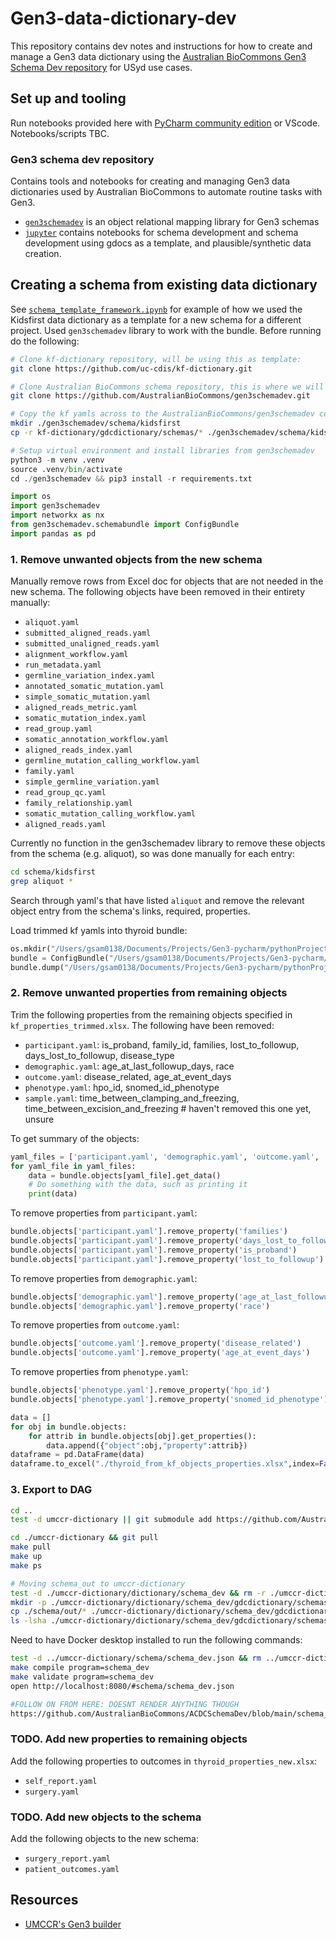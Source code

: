 # Gen3-data-dictionary-dev

This repository contains dev notes and instructions for how to create and manage a Gen3 data dictionary using the [Australian BioCommons Gen3 Schema Dev repository](https://github.com/AustralianBioCommons/gen3schemadev) for USyd use cases.  

## Set up and tooling

Run notebooks provided here with [PyCharm community edition](https://www.jetbrains.com/pycharm/download) or VScode. Notebooks/scripts TBC. 

### Gen3 schema dev repository

Contains tools and notebooks for creating and managing Gen3 data dictionaries used by Australian BioCommons to automate routine tasks with Gen3. 

* [`gen3schemadev`](https://github.com/AustralianBioCommons/gen3schemadev/tree/main/gen3schemadev) is an object relational mapping library for Gen3 schemas
* [`jupyter`](https://github.com/AustralianBioCommons/gen3schemadev/tree/main/jupyter) contains notebooks for schema development and schema development using gdocs as a template, and plausible/synthetic data creation. 

## Creating a schema from existing data dictionary 

See [`schema_template_framework.ipynb`](schema_template_framework.ipynb) for example of how we used the Kidsfirst data dictionary as a template for a new schema for a different project. Used `gen3schemadev` library to work with the bundle. Before running do the following: 

```bash
# Clone kf-dictionary repository, will be using this as template: 
git clone https://github.com/uc-cdis/kf-dictionary.git
```

```bash
# Clone Australian BioCommons schema repository, this is where we will save thyroid schema:
git clone https://github.com/AustralianBioCommons/gen3schemadev.git
```

```bash
# Copy the kf yamls across to the AustralianBioCommons/gen3schemadev codebase: 
mkdir ./gen3schemadev/schema/kidsfirst
cp -r kf-dictionary/gdcdictionary/schemas/* ./gen3schemadev/schema/kidsfirst
```

```python
# Setup virtual environment and install libraries from gen3schemadev 
python3 -m venv .venv
source .venv/bin/activate
cd ./gen3schemadev && pip3 install -r requirements.txt 
```

```python
import os
import gen3schemadev
import networkx as nx
from gen3schemadev.schemabundle import ConfigBundle
import pandas as pd
```

### 1. Remove unwanted objects from the new schema

Manually remove rows from Excel doc for objects that are not needed in the new schema. The following objects have been removed in their entirety manually:  

* `aliquot.yaml`
* `submitted_aligned_reads.yaml`
* `submitted_unaligned_reads.yaml`
* `alignment_workflow.yaml`
* `run_metadata.yaml`
* `germline_variation_index.yaml`
* `annotated_somatic_mutation.yaml`
* `simple_somatic_mutation.yaml`
* `aligned_reads_metric.yaml`
* `somatic_mutation_index.yaml`
* `read_group.yaml`
* `somatic_annotation_workflow.yaml`
* `aligned_reads_index.yaml`
* `germline_mutation_calling_workflow.yaml`
* `family.yaml`
* `simple_germline_variation.yaml`
* `read_group_qc.yaml`
* `family_relationship.yaml`
* `somatic_mutation_calling_workflow.yaml`
* `aligned_reads.yaml`

Currently no function in the gen3schemadev library to remove these objects from the schema (e.g. aliquot), so was done manually for each entry: 

```bash
cd schema/kidsfirst
grep aliquot * 
```

Search through yaml's that have listed `aliquot` and remove the relevant object entry from the schema's links, required, properties. 

Load trimmed kf yamls into thyroid bundle: 

```python
os.mkdir("/Users/gsam0138/Documents/Projects/Gen3-pycharm/pythonProject/gen3schemadev/schema/thyroid")
bundle = ConfigBundle("/Users/gsam0138/Documents/Projects/Gen3-pycharm/pythonProject/gen3schemadev/schema/kidsfirst")
bundle.dump("/Users/gsam0138/Documents/Projects/Gen3-pycharm/pythonProject/gen3schemadev/schema/out") # Don't override your original files
```

### 2. Remove unwanted properties from remaining objects

Trim the following properties from the remaining objects specified in `kf_properties_trimmed.xlsx`. The following have been removed: 

* `participant.yaml`: is_proband, family_id, families, lost_to_followup, days_lost_to_followup, disease_type
* `demographic.yaml`: age_at_last_followup_days, race
* `outcome.yaml`: disease_related, age_at_event_days
* `phenotype.yaml`: hpo_id, snomed_id_phenotype
* `sample.yaml`: time_between_clamping_and_freezing, time_between_excision_and_freezing # haven't removed this one yet, unsure

To get summary of the objects: 

```python
yaml_files = ['participant.yaml', 'demographic.yaml', 'outcome.yaml', 'phenotype.yaml', 'sample.yaml']
for yaml_file in yaml_files:
    data = bundle.objects[yaml_file].get_data()
    # Do something with the data, such as printing it
    print(data)
```

To remove properties from `participant.yaml`:

```python
bundle.objects['participant.yaml'].remove_property('families')
bundle.objects['participant.yaml'].remove_property('days_lost_to_followup')
bundle.objects['participant.yaml'].remove_property('is_proband')
bundle.objects['participant.yaml'].remove_property('lost_to_followup')
```

To remove properties from `demographic.yaml`:

```python
bundle.objects['demographic.yaml'].remove_property('age_at_last_followup_days')
bundle.objects['demographic.yaml'].remove_property('race')
```

To remove properties from `outcome.yaml`:

```python
bundle.objects['outcome.yaml'].remove_property('disease_related')
bundle.objects['outcome.yaml'].remove_property('age_at_event_days')
```

To remove properties from `phenotype.yaml`:

```python
bundle.objects['phenotype.yaml'].remove_property('hpo_id')
bundle.objects['phenotype.yaml'].remove_property('snomed_id_phenotype')
```

```python
data = []
for obj in bundle.objects:
    for attrib in bundle.objects[obj].get_properties():
        data.append({"object":obj,"property":attrib})
dataframe = pd.DataFrame(data)
dataframe.to_excel("./thyroid_from_kf_objects_properties.xlsx",index=False)
```

### 3. Export to DAG 

```bash
cd .. 
test -d umccr-dictionary || git submodule add https://github.com/AustralianBioCommons/umccr-dictionary.git umccr-dictionary
```

```bash
cd ./umccr-dictionary && git pull
make pull
make up
make ps
```

```bash
# Moving schema_out to umccr-dictionary
test -d ./umccr-dictionary/dictionary/schema_dev && rm -r ./umccr-dictionary/dictionary/schema_dev
mkdir -p ./umccr-dictionary/dictionary/schema_dev/gdcdictionary/schemas
cp ./schema/out/* ./umccr-dictionary/dictionary/schema_dev/gdcdictionary/schemas/
ls -lsha ./umccr-dictionary/dictionary/schema_dev/gdcdictionary/schemas/
```

Need to have Docker desktop installed to run the following commands: 

```bash 
test -d ../umccr-dictionary/schema/schema_dev.json && rm ../umccr-dictionary/schema/schema_dev.json
make compile program=schema_dev
make validate program=schema_dev
open http://localhost:8080/#schema/schema_dev.json

#FOLLOW ON FROM HERE: DOESNT RENDER ANYTHING THOUGH
https://github.com/AustralianBioCommons/ACDCSchemaDev/blob/main/schema_dev_framework.ipynb
```

### TODO. Add new properties to remaining objects

Add the following properties to outcomes in `thyroid_properties_new.xlsx`: 

* `self_report.yaml`
*  `surgery.yaml`

### TODO. Add new objects to the schema

Add the following objects to the new schema: 

* `surgery_report.yaml`
* `patient_outcomes.yaml` 

## Resources 

* [UMCCR's Gen3 builder](https://australianbiocommons.github.io/umccr-dictionary/)